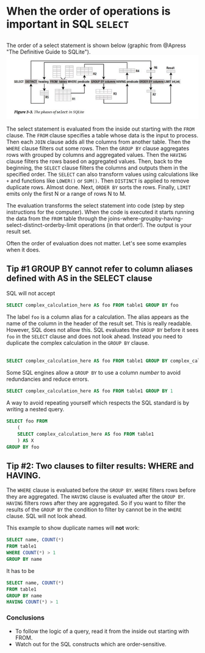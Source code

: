 # When the order of operations is important in SQL `SELECT`

##
The order of a select statement is shown below (graphic from 
@Apress "The Definitive Guide to SQLite").
![from where group by having select distinct order by limit](https://github.com/b-i-bob/essential_sql_tips_and_tricks/blob/master/Phases%20of%20Select%20in%20SQL%20Lite.jpg "Phases of Select in SQL")

The select statement is evaluated from the inside out starting with the `FROM` clause. The `FROM` clause specifies a table whose data is the input to process. Then each `JOIN` clause adds all the columns from another table. Then the `WHERE` clause filters out some rows. Then the `GROUP BY` clause aggregates rows with grouped by columns and aggregated values. Then the `HAVING` clause filters the rows based on aggregated values. Then, back to the beginning, the `SELECT` clause filters the columns and outputs them in the specified order. The `SELECT` can also transform values using calculations like `+` and functions like `LOWER()` or `SUM()`. Then `DISTINCT` is applied to remove duplicate rows. Almost done. Next, `ORDER BY` sorts the rows. Finally, `LIMIT` emits only the first N or a range of rows N to M.

The evaluation transforms the select statement into code (step by step instructions for the computer). When the code is executed it starts running the data from the `FROM` table through the joins-where-groupby-having-select-distinct-orderby-limit operations (in that order!). The output is your result set.

Often the order of evaluation does not matter. Let's see some examples when it does.

## Tip #1 GROUP BY cannot refer to column aliases defined with AS in the SELECT clause
SQL will not accept 
```sql
SELECT complex_calculation_here AS foo FROM table1 GROUP BY foo
```
The label `foo` is a column alias for a calculation. The alias appears as the name of the column in the header of the result set. This is really readable. However, SQL does not allow this. SQL evaluates the `GROUP BY` before it sees `foo` in the `SELECT` clause and does not look ahead. Instead you need to duplicate the complex calculation in the `GROUP BY` clause.
```sql

SELECT complex_calculation_here AS foo FROM table1 GROUP BY complex_calculation_here
```
Some SQL engines allow a `GROUP BY` to use a column *number* to avoid redundancies and reduce errors.
```sql
SELECT complex_calculation_here AS foo FROM table1 GROUP BY 1
```

A way to avoid repeating yourself which respects the SQL standard is by writing a nested query.
```sql
SELECT foo FROM
    (
    SELECT complex_calculation_here AS foo FROM table1
    ) AS X
GROUP BY foo
```

## Tip #2: Two clauses to filter results: WHERE and HAVING.
The `WHERE` clause is evaluated before the `GROUP BY`. `WHERE` filters rows before they are aggregated. The `HAVING` clause is evaluated after the `GROUP BY`. `HAVING` filters rows after they are aggregated. So if you want to filter the results of the `GROUP BY` the condition to filter by cannot be in the `WHERE` clause. SQL will not look ahead.

This example to show duplicate names will **not** work:
```sql
SELECT name, COUNT(*)
FROM table1
WHERE COUNT(*) > 1
GROUP BY name
```
It has to be
```sql
SELECT name, COUNT(*)
FROM table1
GROUP BY name
HAVING COUNT(*) > 1
```

### Conclusions
- To follow the logic of a query, read it from the inside out starting with FROM.
- Watch out for the SQL constructs which are order-sensitive.
